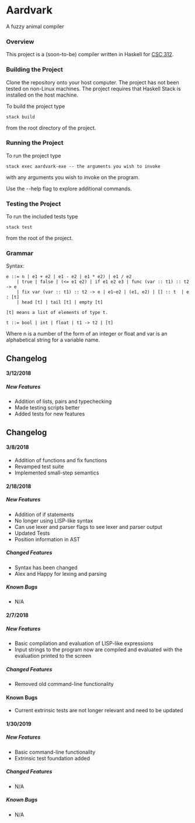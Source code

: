 # Aardvark
A fuzzy animal compiler

### Overview
This project is a (soon-to-be) compiler written in Haskell for [CSC 312](http://www.cs.grinnell.edu/~osera/courses/csc312/18sp).

### Building the Project
Clone the repository onto your host computer. The project has not been tested on non-Linux machines. The project requires that Haskell Stack is installed on the host machine.

To build the project type
```
stack build
```
from the root directory of the project.

### Running the Project
To run the project type
```
stack exec aardvark-exe -- the arguments you wish to invoke
```
with any arguments you wish to invoke on the program.

Use the --help flag to explore additional commands.

### Testing the Project
To run the included tests type
```
stack test
```
from the root of the project.

### Grammar

Syntax:
```
e ::= n | e1 + e2 | e1 - e2 | e1 * e2) | e1 / e2
    | true | false | (<= e1 e2) | if e1 e2 e3 | func (var :: t1) :: t2 -> e
    | fix var (var :: t1) :: t2 -> e | e1~e2 | (e1, e2) | [] :: t  | e : [t]
    | head [t] | tail [t] | empty [t]

[t] means a list of elements of type t.

t ::= bool | int | float | t1 -> t2 | [t]
```

Where n is a number of the form of an integer or float and var is an alphabetical string for a variable name.

## Changelog
#### 3/12/2018
##### New Features
- Addition of lists, pairs and typechecking
- Made testing scripts better
- Added tests for new features

## Changelog
#### 3/8/2018
- Addition of functions and fix functions
- Revamped test suite
- Implemented small-step semantics

#### 2/18/2018
##### New Features
- Addition of if statements
- No longer using LISP-like syntax
- Can use lexer and parser flags to see lexer and parser output
- Updated Tests
- Position information in AST

##### Changed Features
- Syntax has been changed
- Alex and Happy for lexing and parsing

##### Known Bugs
- N/A

#### 2/7/2018
##### New Features
- Basic compilation and evaluation of LISP-like expressions
- Input strings to the program now are compiled and evaluated with the evaluation printed to the screen

##### Changed Features
- Removed old command-line functionality

#### Known Bugs
- Current extrinsic tests are not longer relevant and need to be updated

#### 1/30/2019
##### New Features
- Basic command-line functionality
- Extrinsic test foundation added
##### Changed Features
- N/A
##### Known Bugs
- N/A
